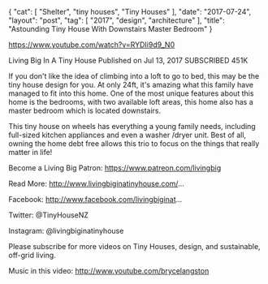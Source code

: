 {
   "cat": [
      "Shelter",
      "tiny houses",
      "Tiny Houses"
   ],
   "date": "2017-07-24",
   "layout": "post",
   "tag": [
      "2017",
      "design",
      "architecture"
   ],
   "title": "Astounding Tiny House With Downstairs Master Bedroom"
}

https://www.youtube.com/watch?v=RYDIi9d9_N0

Living Big In A Tiny House
Published on Jul 13, 2017
SUBSCRIBED 451K

If you don't like the idea of climbing into a loft to go to bed, this may be the tiny house design for you. At only 24ft, it's amazing what this family have managed to fit into this home. One of the most unique features about this home is the bedrooms, with two available loft areas, this home also has a master bedroom which is located downstairs. 

This tiny house on wheels has everything a young family needs, including full-sized kitchen appliances and even a washer /dryer unit. Best of all, owning the home debt free allows this trio to focus on the things that really matter in life! 

Become a Living Big Patron: https://www.patreon.com/livingbig

Read More: http://www.livingbiginatinyhouse.com/...

Facebook:  http://www.facebook.com/livingbiginat...

Twitter: @TinyHouseNZ

Instagram: @livingbiginatinyhouse

Please subscribe for more videos on Tiny Houses, design, and sustainable, off-grid living.

Music in this video: http://www.youtube.com/brycelangston
